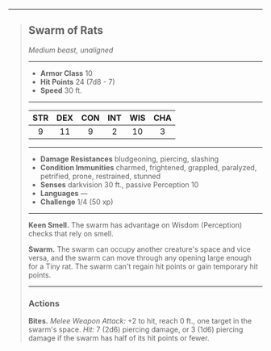 ***
> ## Swarm of Rats
> *Medium beast, unaligned*
> 
> ***
> 
> - **Armor Class** 10
> - **Hit Points** 24 (7d8 - 7)
> - **Speed** 30 ft.
> 
> ***
> 
> |STR|DEX|CON|INT|WIS|CHA|
> |:---:|:---:|:---:|:---:|:---:|:---:|
> |9|11|9|2|10|3|
> 
> ***
> 
> - **Damage Resistances** bludgeoning, piercing, slashing
> - **Condition Immunities** charmed, frightened, grappled, paralyzed, petrified, prone, restrained, stunned
> - **Senses** darkvision 30 ft., passive Perception 10
> - **Languages** —
> - **Challenge** 1/4 (50 xp)
> 
> ***
> 
> **Keen Smell.** The swarm has advantage on Wisdom (Perception) checks that rely on smell.
> 
> **Swarm.** The swarm can occupy another creature's space and vice versa, and the swarm can move through any opening large enough for a Tiny rat. The swarm can't regain hit points or gain temporary hit points.
> 
> ***
> 
> ### Actions
> **Bites.** *Melee Weapon Attack:* +2 to hit, reach 0 ft., one target in the swarm's space. *Hit:* 7 (2d6) piercing damage, or 3 (1d6) piercing damage if the swarm has half of its hit points or fewer.